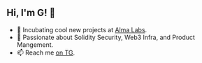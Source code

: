## Hi, I'm G! 👋

- 🔭 Incubating cool new projects at [Alma Labs](https://almalabs.io).
- 💬 Passionate about Solidity Security, Web3 Infra, and Product Mangement.
- 📫 Reach me [on TG](https://t.me/larrettgee).
